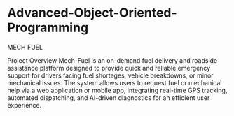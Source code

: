 # Advanced-Object-Oriented-Programming
MECH FUEL

Project Overview
Mech-Fuel is an on-demand fuel delivery and roadside assistance platform designed to provide quick and reliable emergency support for drivers facing fuel shortages, 
vehicle breakdowns, or minor mechanical issues. The system allows users to request fuel or mechanical help via a web 
application or mobile app, integrating real-time GPS tracking, automated dispatching, and AI-driven diagnostics for an efficient user experience.
